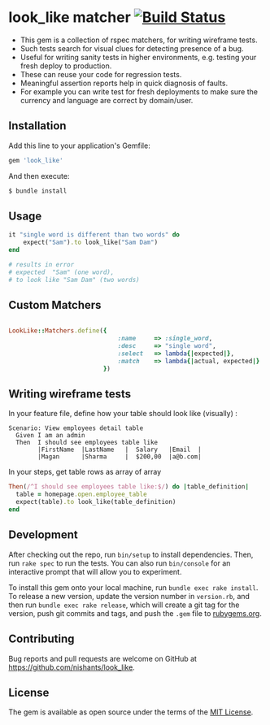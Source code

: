 # look_like matcher  [![Build Status](https://travis-ci.org/nishants/look_like.svg?branch=master)](https://travis-ci.org/nishants/look_like)
- This gem is a collection of rspec matchers, for writing wireframe tests.
- Such tests search for visual clues for detecting presence of a bug.
- Useful for writing sanity tests in higher environments, e.g. testing your fresh deploy to production.
- These can reuse your code for regression tests.  
- Meaningful assertion reports help in quick diagnosis of faults. 
- For example you can write test for fresh deployments to make sure the currency and language are correct by domain/user. 

## Installation

Add this line to your application's Gemfile:

```ruby
gem 'look_like'
```

And then execute:

```bash
$ bundle install
```

## Usage
```ruby
it "single word is different than two words" do
    expect("Sam").to look_like("Sam Dam")
end

# results in error
# expected  "Sam" (one word), 
# to look like "Sam Dam" (two words)

```
## Custom Matchers
```ruby

LookLike::Matchers.define({
                              :name     => :single_word,
                              :desc     => "single word",
                              :select   => lambda{|expected|},
                              :match    => lambda{|actual, expected|} 
                          })
```


## Writing wireframe tests
In your feature file, define how your table should look like (visually) : 
```gherkin
Scenario: View employees detail table
  Given I am an admin
  Then  I should see employees table like
        |FirstName  |LastName   |  Salary   |Email  |
        |Magan      |Sharma     |  $200,00  |a@b.com|
```

In your steps, get table rows as array of array
```ruby
Then(/^I should see employees table like:$/) do |table_definition|
  table = homepage.open.employee_table
  expect(table).to look_like(table_definition)
end
```

## Development

After checking out the repo, run `bin/setup` to install dependencies. Then, run `rake spec` to run the tests. You can also run `bin/console` for an interactive prompt that will allow you to experiment.

To install this gem onto your local machine, run `bundle exec rake install`. To release a new version, update the version number in `version.rb`, and then run `bundle exec rake release`, which will create a git tag for the version, push git commits and tags, and push the `.gem` file to [rubygems.org](https://rubygems.org).

## Contributing

Bug reports and pull requests are welcome on GitHub at https://github.com/nishants/look_like. 


## License

The gem is available as open source under the terms of the [MIT License](http://opensource.org/licenses/MIT).

